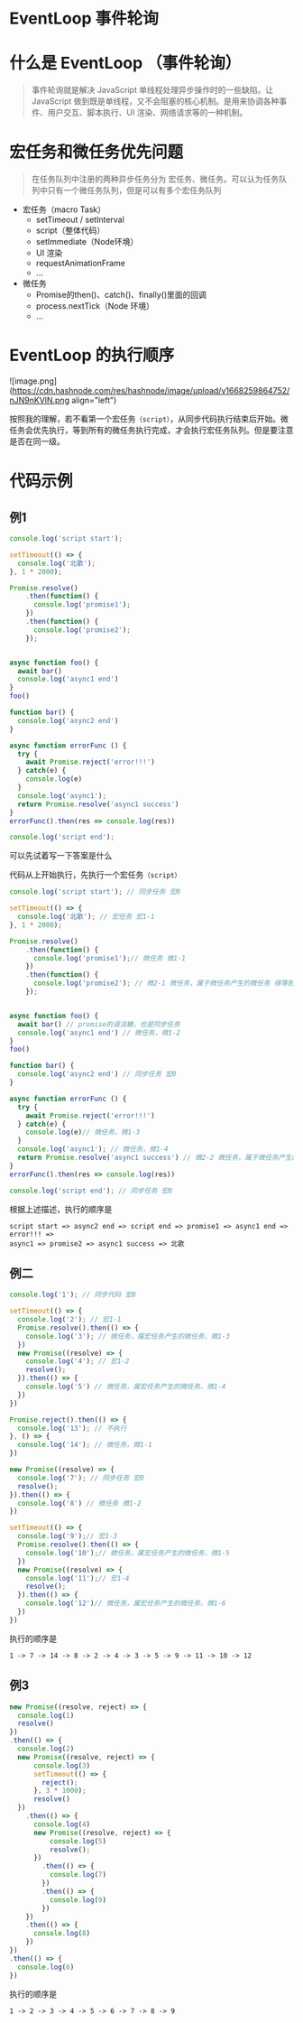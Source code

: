 # EventLoop 事件轮询

# 什么是 EventLoop （事件轮询）

> 事件轮询就是解决 JavaScript 单线程处理异步操作时的一些缺陷。让 JavaScript 做到既是单线程，又不会阻塞的核心机制。是用来协调各种事件、用户交互、脚本执行、UI 渲染、网络请求等的一种机制。

# 宏任务和微任务优先问题

> 在任务队列中注册的两种异步任务分为 宏任务、微任务。可以认为任务队列中只有一个微任务队列，但是可以有多个宏任务队列

- 宏任务（macro Task）
    - setTimeout / setInterval
    - script（整体代码）
    - setImmediate（Node环境）
    - UI 渲染
    - requestAnimationFrame
    - ...
- 微任务
    - Promise的then()、catch()、finally()里面的回调
    - process.nextTick（Node 环境）
    - ...

# EventLoop 的执行顺序


![image.png](https://cdn.hashnode.com/res/hashnode/image/upload/v1668259864752/nJN9nKVlN.png align="left")

按照我的理解，若不看第一个宏任务```（script）```，从同步代码执行结束后开始。微任务会优先执行，等到所有的微任务执行完成，才会执行宏任务队列。但是要注意是否在同一级。

# 代码示例

## 例1

```JavaScript
console.log('script start'); 

setTimeout(() => {
  console.log('北歌');
}, 1 * 2000);

Promise.resolve()
    .then(function() {
      console.log('promise1');
    })
    .then(function() { 
      console.log('promise2'); 
    });


async function foo() {
  await bar()
  console.log('async1 end')
}
foo()

function bar() {
  console.log('async2 end') 
}

async function errorFunc () {
  try {
    await Promise.reject('error!!!')
  } catch(e) {
    console.log(e)
  }
  console.log('async1');
  return Promise.resolve('async1 success')
}
errorFunc().then(res => console.log(res))

console.log('script end');
```

可以先试着写一下答案是什么

代码从上开始执行，先执行一个宏任务```（script）```

```JavaScript
console.log('script start'); // 同步任务 宏0

setTimeout(() => {
  console.log('北歌'); // 宏任务 宏1-1
}, 1 * 2000);

Promise.resolve()
    .then(function() {
      console.log('promise1');// 微任务 微1-1
    })
    .then(function() { 
      console.log('promise2'); // 微2-1 微任务，属于微任务产生的微任务 得等到微1执行完，并且resolve了，才会注册这个微任务
    });


async function foo() {
  await bar() // promise的语法糖，也是同步任务
  console.log('async1 end') // 微任务，微1-2
}
foo()

function bar() {
  console.log('async2 end') // 同步任务 宏0
}

async function errorFunc () {
  try {
    await Promise.reject('error!!!') 
  } catch(e) {
    console.log(e)// 微任务，微1-3
  }
  console.log('async1'); // 微任务，微1-4
  return Promise.resolve('async1 success') // 微2-2 微任务，属于微任务产生的微任务，需要一次执行完
}
errorFunc().then(res => console.log(res))

console.log('script end'); // 同步任务 宏0
```

根据上述描述，执行的顺序是

```Shell
script start => async2 end => script end => promise1 => async1 end => error!!! => 
async1 => promise2 => async1 success => 北歌
```

## 例二

```JavaScript
console.log('1'); // 同步代码 宏0

setTimeout(() => {
  console.log('2'); // 宏1-1
  Promise.resolve().then(() => {
    console.log('3'); // 微任务，属宏任务产生的微任务，微1-3
  })
  new Promise((resolve) => {
    console.log('4'); // 宏1-2
    resolve();
  }).then(() => {
    console.log('5') // 微任务，属宏任务产生的微任务，微1-4
  })
})

Promise.reject().then(() => {
  console.log('13'); // 不执行
}, () => {
  console.log('14'); // 微任务，微1-1
})

new Promise((resolve) => {
  console.log('7'); // 同步任务 宏0
  resolve();
}).then(() => {
  console.log('8') // 微任务 微1-2
})

setTimeout(() => {
  console.log('9');// 宏1-3
  Promise.resolve().then(() => {
    console.log('10');// 微任务，属宏任务产生的微任务，微1-5
  })
  new Promise((resolve) => {
    console.log('11');// 宏1-4
    resolve();
  }).then(() => {
    console.log('12')// 微任务，属宏任务产生的微任务，微1-6
  })
})
```

执行的顺序是

```Shell
1 -> 7 -> 14 -> 8 -> 2 -> 4 -> 3 -> 5 -> 9 -> 11 -> 10 -> 12
```

## 例3

```JavaScript
new Promise((resolve, reject) => {
  console.log(1)
  resolve()
})
.then(() => {
  console.log(2)
  new Promise((resolve, reject) => {
      console.log(3)
      setTimeout(() => {
        reject();
      }, 3 * 1000);
      resolve()
  })
    .then(() => {
      console.log(4)
      new Promise((resolve, reject) => {
          console.log(5)
          resolve();
      })
        .then(() => {
          console.log(7)
        })
        .then(() => {
          console.log(9)
        })
    })
    .then(() => {
      console.log(8)
    })
})
.then(() => {
  console.log(6)
})
```

执行的顺序是

```Shell
1 -> 2 -> 3 -> 4 -> 5 -> 6 -> 7 -> 8 -> 9
```

